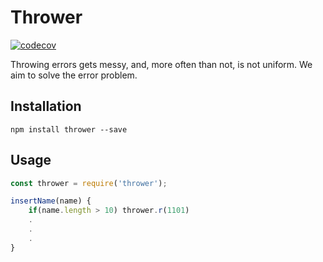 # Thrower
[![codecov](https://codecov.io/gh/hectotruj/thrower/branch/master/graph/badge.svg)](https://codecov.io/gh/hectotruj/thrower)

Throwing errors gets messy, and, more often than not, is not uniform. We aim to solve the error problem. 
## Installation
```
npm install thrower --save
```

## Usage

```js
const thrower = require('thrower');

insertName(name) {
    if(name.length > 10) thrower.r(1101)
    .
    .
    .
}
```